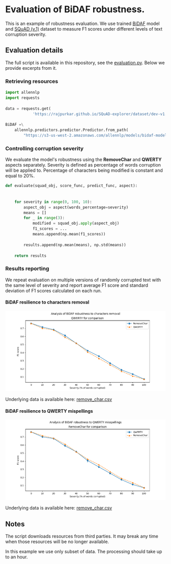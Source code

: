 # Evaluation of BiDAF robustness.
This is an example of robustness evaluation. We use trained [BiDAF](https://arxiv.org/abs/1611.01603) model
and [SQuAD (v.1)](https://rajpurkar.github.io/SQuAD-explorer/) dataset to measure F1 scores under
different levels of text corruption severity. 

## Evaluation details
The full script is available in this repository, see the [evaluation.py](evaluation.py).
Below we provide excerpts from it.

### Retrieving resources
```python
import allennlp
import requests

data = requests.get(
            'https://rajpurkar.github.io/SQuAD-explorer/dataset/dev-v1.1.json')

BiDAF =\
    allennlp.predictors.predictor.Predictor.from_path(
        "https://s3-us-west-2.amazonaws.com/allennlp/models/bidaf-model-2017.09.15-charpad.tar.gz")
```

### Controlling corruption severity
We evaluate the model's robustness using the **RemoveChar** and **QWERTY** aspects separately.
Severity is defined as percentage of words corruption will be applied to. Percentage of characters
being modified is constant and equal to 20%. 

```python
def evaluate(squad_obj, score_func, predict_func, aspect):


    for severity in range(0, 100, 10):
        aspect_obj = aspect(words_percentage=severity)
        means = []
        for _ in range(3):
            modified = squad_obj.apply(aspect_obj)
            f1_scores = ...
            means.append(np.mean(f1_scores))

        results.append(np.mean(means), np.std(means))

    return results
```

### Results reporting
We repeat evaluation on multiple versions of randomly corrupted text with the same level of severity
and report average F1 score and standard deviation of F1 scores calculated on each run.

#### BiDAF resilience to characters removal
![alt RemoveChar_plot](outputs/remove_char.png)  

Underlying data is available here: [remove_char.csv](outputs/remove_char.csv)

#### BiDAF resilience to QWERTY mispellings
![alt QWERTY_plot](outputs/qwerty.png)  

Underlying data is available here: [remove_char.csv](outputs/qwerty.csv)

## Notes
The script downloads resources from third parties.
It may break any time when those resources will be no longer available.

In this example we use only subset of data. The processing should take up to an hour.